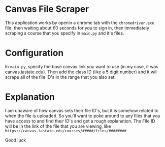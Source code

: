 # Canvas File Scraper
This application works by openin a chrome tab with the `chromedriver.exe` file, then waiting about 60 seconds for you to sign in, then immediately scraping a course that you specify in `main.py` and it's files.

# Configuration
In `main.py`, specify the base canvas link you want to use (in my case, it was canvas.iastate.edu). Then add the class ID (like a 5 digit number) and it will scrape all of the file ID's in the range that you also set.

# Explanation
I am unaware of how canvas sets their file ID's, but it is somehow related to when the file is uploaded. So you'll want to poke around to any files that you have access to and find their ID's and get a rough explanation. The File ID will be in the link of the file that you are viewing, like `https://canvas.iastate.edu/courses/#####/files/########`

Good luck 
